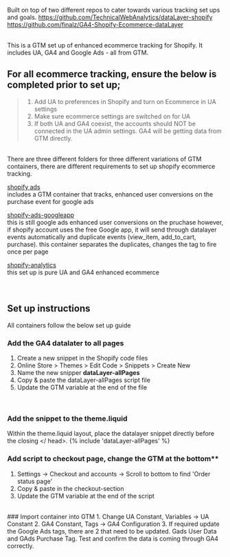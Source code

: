 Built on top of two different repos to cater towards various tracking set ups and goals.
https://github.com/TechnicalWebAnalytics/dataLayer-shopify <br>
https://github.com/finalz/GA4-Shopify-Ecommerce-dataLayer<br><br>

This is a GTM set up of enhanced ecommerce tracking for Shopify. 
It includes UA, GA4 and Google Ads - all from GTM. 
<br>

## For all ecommerce tracking, ensure the below is completed prior to set up;
> 1. Add UA to preferences in Shopify and turn on Ecommerce in UA settings
> 2. Make sure ecommerce settings are switched on for UA 
> 3. If both UA and GA4 coexist, the accounts should NOT be connected in the UA admin settings. GA4 will be getting data from GTM directly. 
<br>
There are three different folders for three different variations of GTM containers, there are different requirements to set up shopify ecommerce tracking. 

[shopify ads](../blob/master/shopify-ads/gtm-ads.json)<br>
includes a GTM container that tracks, enhanced user conversions on the purchase event for google ads <br>

[shopify-ads-googleapp](../blob/master/shopify-ads-googleapp/GTM-Ads-Shopify-GoogleApp.json)<br>
this is still google ads enhanced user conversions on the pruchase however, if shopify account uses the free Google app, it will send through datalayer events automatically and duplicate events (view_item, add_to_cart, purchase). this container separates the duplicates, changes the tag to fire once per page

[shopify-analytics](../blob/master/shopify-analytics/gtm.json)<br>
this set up is pure UA and GA4 enhanced ecommerce 
<Br><br><br>

## Set up instructions
All containers follow the below set up guide<br>
### Add the GA4 datalater to all pages
1. Create a new snippet in the Shopify code files
2. Online Store > Themes > Edit Code > Snippets > Create New
3. Name the new snipper **dataLayer-allPages**
5. Copy & paste the dataLayer-allPages script file 
5. Update the GTM variable at the end of the file
<Br>

### Add the snippet to the theme.liquid
Within the theme.liquid layout, place the datalayer snippet directly before the closing </ head>. 
{% include 'dataLayer-allPages' %}
  <Br>

### Add script to checkout page, change the GTM at the bottom** 
1. Settings -> Checkout and accounts -> Scroll to bottom to find 'Order status page'
2. Copy & paste in the checkout-section
3. Update the GTM variable at the end of the script
  <br>
### Import container into GTM
1. Change UA Constant, Variables -> UA Constant
2. GA4 Constant, Tags -> GA4 Configuration 
3. If required update the Google Ads tags, there are 2 that need to be updated. Gads User Data and GAds Purchase Tag. 
Test and confirm the data is coming through GA4 correctly. 
  
  

